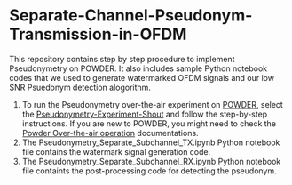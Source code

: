 # Separate-Channel-Pseudonym-Transmission-in-OFDM
This repository contains step by step procedure to implement Pseudonymetry on POWDER.
It also includes sample Python notebook codes that we used to generate watermarked OFDM signals and our low SNR Psuedonym detection alogorithm.
1. To run the Pseudonymetry over-the-air experiment on [POWDER](https://powderwireless.net/), select the [Pseudonymetry-Experiment-Shout](https://www.powderwireless.net/show-profile.php?uuid=7fc0478f-d773-11ee-9f39-e4434b2381fc) and follow the step-by-step instructions. If you are new to POWDER, you might need to check the [Powder Over-the-air operation](https://docs.powderwireless.net/ota.html) documentations. 
2. The Pseudonymetry_Separate_Subchannel_TX.ipynb Python notebook file contains the watermark signal generation code.
3. The Pseudonymetry_Separate_Subchannel_RX.ipynb Python notebook file containts the post-processing code for detecting the pseudonym.
